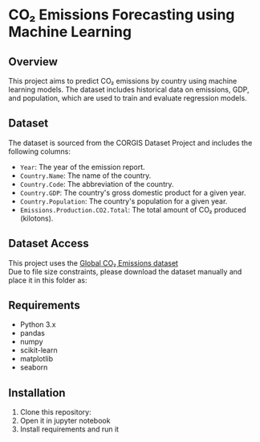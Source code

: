 # CO₂ Emissions Forecasting using Machine Learning

## Overview
This project aims to predict CO₂ emissions by country using machine learning models. The dataset includes historical data on emissions, GDP, and population, which are used to train and evaluate regression models.

## Dataset
The dataset is sourced from the CORGIS Dataset Project and includes the following columns:
- `Year`: The year of the emission report.
- `Country.Name`: The name of the country.
- `Country.Code`: The abbreviation of the country.
- `Country.GDP`: The country's gross domestic product for a given year.
- `Country.Population`: The country's population for a given year.
- `Emissions.Production.CO2.Total`: The total amount of CO₂ produced (kilotons).

## Dataset Access

This project uses the [Global CO₂ Emissions dataset](https://corgis-edu.github.io/corgis/csv/global_emissions)  
Due to file size constraints, please download the dataset manually and place it in this folder as:



## Requirements
- Python 3.x
- pandas
- numpy
- scikit-learn
- matplotlib
- seaborn

## Installation
1. Clone this repository:
2. Open it in jupyter notebook
3. Install requirements and run it